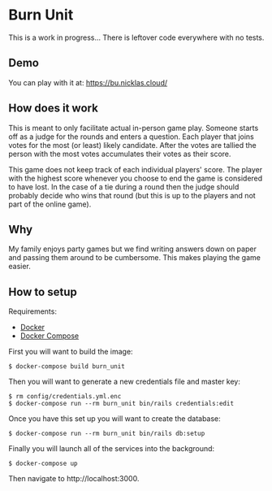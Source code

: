 # Burn Unit

This is a work in progress... There is leftover code everywhere with no tests.

## Demo

You can play with it at: https://bu.nicklas.cloud/

## How does it work

This is meant to only facilitate actual in-person game play. Someone starts off
as a judge for the rounds and enters a question. Each player that joins votes
for the most (or least) likely candidate. After the votes are tallied the
person with the most votes accumulates their votes as their score.

This game does not keep track of each individual players' score. The player
with the highest score whenever you choose to end the game is considered to
have lost. In the case of a tie during a round then the judge should probably
decide who wins that round (but this is up to the players and not part of the
online game).

## Why

My family enjoys party games but we find writing answers down on paper and
passing them around to be cumbersome. This makes playing the game easier.

## How to setup

Requirements:

- [Docker](https://docs.docker.com/get-docker)
- [Docker Compose](https://docs.docker.com/compose/install)

First you will want to build the image:

```console
$ docker-compose build burn_unit
```

Then you will want to generate a new credentials file and master key:

```console
$ rm config/credentials.yml.enc
$ docker-compose run --rm burn_unit bin/rails credentials:edit
```

Once you have this set up you will want to create the database:

```console
$ docker-compose run --rm burn_unit bin/rails db:setup
```

Finally you will launch all of the services into the background:

```console
$ docker-compose up
```

Then navigate to http://localhost:3000.
